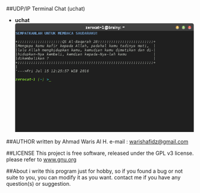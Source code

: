 ##UDP/IP Terminal Chat (uchat)

* **uchat**
![Terminal Message](https://github.com/abudawud/tmsg/blob/master/doc/tmsg.png)

##AUTHOR
written by Ahmad Waris Al H.
e-mail   : warishafidz@gmail.com

##LICENSE
This project is free software, released under the GPL v3 license. 
please refer to www.gnu.org

##About
i write this program just for hobby, so if you found a bug or not suite to you,
you can modify it as you want. contact me if you have any question(s) or suggestion.
